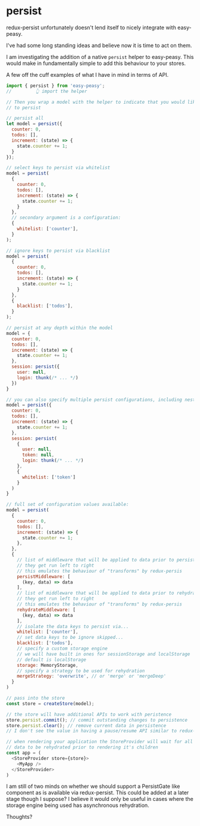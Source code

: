 # persist

redux-persist unfortunately doesn't lend itself to nicely integrate with easy-peasy. 

I've had some long standing ideas and believe now it is time to act on them.

I am investigating the addition of a native `persist` helper to easy-peasy. This would make in fundamentally simple to add this behaviour to your stores.

A few off the cuff examples of what I have in mind in terms of API.

```javascript
import { persist } from 'easy-peasy';
//         👆 import the helper

// Then you wrap a model with the helper to indicate that you would like
// to persist

// persist all
let model = persist({
  counter: 0,
  todos: [],
  increment: (state) => {
    state.counter += 1;
  }
});

// select keys to persist via whitelist
model = persist(
  {
    counter: 0,
    todos: [],
    increment: (state) => {
      state.counter += 1;
    }
  }, 
  // secondary argument is a configuration:
  {
    whitelist: ['counter'],
  }
);

// ignore keys to persist via blacklist
model = persist(
  {
    counter: 0,
    todos: [],
    increment: (state) => {
      state.counter += 1;
    }
  }, 
  {
    blacklist: ['todos'],
  }
);

// persist at any depth within the model
model = {
  counter: 0,
  todos: [],
  increment: (state) => {
    state.counter += 1;
  },
  session: persist({
    user: null,
    login: thunk(/* ... */)
  })
}

// you can also specify multiple persist configurations, including nested
model = persist({
  counter: 0,
  todos: [],
  increment: (state) => {
    state.counter += 1;
  },
  session: persist(
    {
      user: null,
      token: null,
      login: thunk(/* ... */)
    },
    {
      whitelist: ['token']
    }
  )
}

// full set of configuration values available:
model = persist(
  { 
    counter: 0,
    todos: [],
    increment: (state) => {
      state.counter += 1;
    },
  }, 
  {
    // list of middleware that will be applied to data prior to persist.
    // they get run left to right
    // this emulates the behaviour of "transforms" by redux-persis
    persistMiddleware: [
      (key, data) => data 
    ],
    // list of middleware that will be applied to data prior to rehydration.
    // they get run left to right
    // this emulates the behaviour of "transforms" by redux-persis
    rehydrateMiddleware: [
      (key, data) => data 
    ],
    // isolate the data keys to persist via...
    whitelist: ['counter'],
    // set data keys to be ignore skipped...
    blacklist: ['todos'],
    // specify a custom storage engine
    // we will have built in ones for sessionStorage and localStorage
    // default is localStorage
    storage: MemoryStorage,
    // specify a strategy to be used for rehydration
    mergeStrategy: 'overwrite', // or 'merge' or 'mergeDeep'
  }
)

// pass into the store
const store = createStore(model);

// the store will have additional APIs to work with peristence
store.persist.commit(); // commit outstanding changes to persistence
store.persist.clear(); // remove current data in persistence
// I don't see the value in having a pause/resume API similar to redux-persist

// when rendering your application the StoreProvider will wait for all 
// data to be rehydrated prior to rendering it's children
const app = (
  <StoreProvider store={store}>
    <MyApp />
  </StoreProvider>
) 
```

I am still of two minds on whether we should support a PersistGate like component as is available via redux-persist. This could be added at a later stage though I suppose? I believe it would only be useful in cases where the storage engine being used has asynchronous rehydration.

Thoughts?